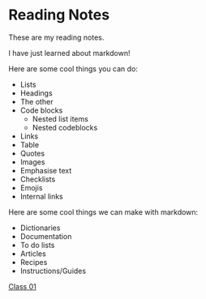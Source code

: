 # Reading Notes

These are my reading notes.

I have just learned about markdown!

Here are some cool things you can do:

- Lists
- Headings
- The other
- Code blocks
  - Nested list items
  - Nested codeblocks
- Links
- Table
- Quotes
- Images
- Emphasise text
- Checklists
- Emojis
- Internal links

Here are some cool things we can make with markdown:

- Dictionaries
- Documentation
- To do lists
- Articles
- Recipes
- Instructions/Guides

[Class 01](https://wollivan.github.io/reading-notes/class-01)
